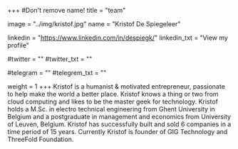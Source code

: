 +++
#Don't remove name!
title = "team"

image = "../img/kristof.jpg"
name = "Kristof De Spiegeleer"

linkedin = "https://www.linkedin.com/in/despiegk/"
linkedin_txt = "View my profile"

#twitter = ""
#twitter_txt = ""

#telegram = ""
#telegrem_txt = ""

weight = 1
+++
Kristof is a humanist & motivated entrepreneur, passionate to help make the world a better place.
Kristof knows a thing or two from cloud computing and likes to be the master geek for technology. Kristof holds a M.Sc. in electro technical engineering from Ghent University in Belgium and a postgraduate in management and economics from University of Leuven, Belgium.
Kristof has successfully built and sold 6 companies in a time period of 15 years.
Currently Kristof is founder of GIG Technology and ThreeFold Foundation.
